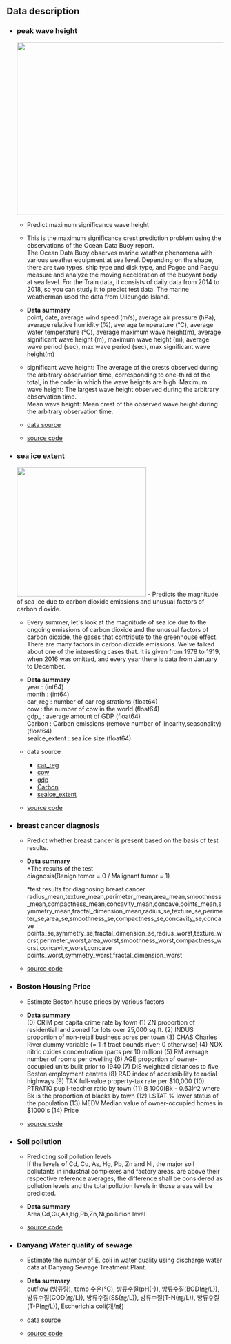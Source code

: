 ## Data description


* ### peak wave height
  <img src="https://user-images.githubusercontent.com/50096655/87014210-c5106600-c206-11ea-9140-c134a770cef2.gif" width="600" height="400">

  - Predict maximum significance wave height

  - This is the maximum significance crest prediction problem using the observations of the Ocean Data Buoy report.<br>
    The Ocean Data Buoy observes marine weather phenomena with various weather equipment at sea level.
    Depending on the shape, there are two types, ship type and disk type, and Pagoe and Paegui measure and analyze the moving acceleration of the buoyant body at sea level.
    For the Train data, it consists of daily data from 2014 to 2018, so you can study it to predict test data.
    The marine weatherman used the data from Ulleungdo Island.
   
  - <b>Data summary</b><br>
    point, date, average wind speed (m/s), average air pressure (hPa), average relative humidity (%), average temperature (°C), average water temperature (°C), average maximum       wave height(m), average significant wave height (m), maximum wave height (m), average wave period (sec), max wave period (sec), max significant wave height(m)
    
    
  - significant wave height: The average of the crests observed during the arbitrary observation time, corresponding to one-third of the total, in the order in which the wave       heights are high.
    Maximum wave height: The largest wave height observed during the arbitrary observation time.<br>
    Mean wave height: Mean crest of the observed wave height during the arbitrary observation time.<br>
    
  - [data source](https://data.kma.go.kr/data/sea/selectBuoyRltmList.do?pgmNo=52&tabNo=1)
  
  - [source code](https://github.com/Yeonwoo-Kim/Pytorch/blob/master/script/peak_wave_height.ipynb)

* ### sea ice extent
  <img src="https://user-images.githubusercontent.com/50096655/87002337-562a1180-c1f4-11ea-98b5-545b38489298.gif" width="300" height ="300">
  - Predicts the magnitude of sea ice due to carbon dioxide emissions and unusual factors of carbon dioxide.
  
  - Every summer, let's look at the magnitude of sea ice due to the ongoing emissions of carbon dioxide and the unusual factors of carbon dioxide, the gases that contribute to       the greenhouse effect. There are many factors in carbon dioxide emissions. We've talked about one of the interesting cases that. It is given from 1978 to 1919, when 2016 was     omitted, and every year there is data from January to December.
  
  - <b>Data summary</b><br>
    year : (int64)<br>
    month : (int64)<br>
    car_reg : number of car registrations (float64)<br>
    cow : the number of cow in the world (float64)<br>
    gdp_ : average amount of GDP (float64)<br>
    Carbon : Carbon emissions (remove number of linearity,seasonality) (float64)<br>
    seaice_extent : sea ice size (float64)

  - data source
    - [car_reg](http://www.index.go.kr/potal/main/EachDtlPageDetail.do?idx_cd=1257)
    - [cow](http://www.fao.org/faostat/en/#data/QL)
    - [gdp](https://data.oecd.org/gdp/gross-domestic-product-gdp.htm)
    - [Carbon](https://www.kaggle.com/ucsandiego/carbon-dioxide?select=archive.csv)
    - [seaice_extent](https://www.kaggle.com/nsidcorg/daily-sea-ice-extent-data)
    
  - [source code](https://github.com/Yeonwoo-Kim/Pytorch/blob/master/script/ice_extent.ipynb)


* ### breast cancer diagnosis
  - Predict whether breast cancer is present based on the basis of test results.
  
  - <b>Data summary</b><br>
    *The results of the test<br>
    diagnosis(Benign tomor = 0 / Malignant tumor = 1)<br>

    *test results for diagnosing breast cancer<br>
   radius_mean,texture_mean,perimeter_mean,area_mean,smoothness_mean,compactness_mean,concavity_mean,concave,points_mean,symmetry_mean,fractal_dimension_mean,radius_se,texture_se,perimeter_se,area_se,smoothness_se,compactness_se,concavity_se,concave points_se,symmetry_se,fractal_dimension_se,radius_worst,texture_worst,perimeter_worst,area_worst,smoothness_worst,compactness_worst,concavity_worst,concave points_worst,symmetry_worst,fractal_dimension_worst
  
  - [source code](https://github.com/Yeonwoo-Kim/Pytorch/blob/master/script/breast_cancer.ipynb)
   

* ### Boston Housing Price
  - Estimate Boston house prices by various factors
  - <b>Data summary</b><br>
    (0) CRIM per capita crime rate by town
    (1) ZN proportion of residential land zoned for lots over 25,000 sq.ft.
    (2) INDUS proportion of non-retail business acres per town
    (3) CHAS Charles River dummy variable (= 1 if tract bounds river; 0 otherwise)
    (4) NOX nitric oxides concentration (parts per 10 million)
    (5) RM average number of rooms per dwelling
    (6) AGE proportion of owner-occupied units built prior to 1940
    (7) DIS weighted distances to five Boston employment centres
    (8) RAD index of accessibility to radial highways
    (9) TAX full-value property-tax rate per $10,000
    (10) PTRATIO pupil-teacher ratio by town
    (11) B 1000(Bk - 0.63)^2 where Bk is the proportion of blacks by town
    (12) LSTAT % lower status of the population
    (13) MEDV Median value of owner-occupied homes in $1000's
    (14) Price

  - [source code](https://github.com/Yeonwoo-Kim/Pytorch/blob/master/script/Boston_housing.ipynb)


* ### Soil pollution
  - Predicting soil pollution levels<br>
    If the levels of Cd, Cu, As, Hg, Pb, Zn and Ni, the major soil pollutants in industrial complexes and factory areas, are above their respective reference averages, the difference shall be considered as pollution levels and the total pollution levels in those areas will be predicted.
    
  - <b>Data summary</b><br>
  Area,Cd,Cu,As,Hg,Pb,Zn,Ni,pollution level
      
  - [source code](https://github.com/Yeonwoo-Kim/Pytorch/blob/master/script/oil_pollution.ipynb)

* ### Danyang Water quality of sewage
  - Estimate the number of E. coli in water quality using discharge water data at Danyang Sewage Treatment Plant.<br>
  
  - <b>Data summary</b><br>
    outflow (방류량), temp 수온(℃), 방류수질(pH(-)), 방류수질(BOD(㎎/L)), 방류수질(COD(㎎/L)), 방류수질(SS(㎎/L)), 방류수질(T-N(㎎/L)), 방류수질(T-P(㎎/L)), Escherichia coli(개/㎖)
  
  - [data source](https://www.data.go.kr/data/15053866/fileData.do)
  
  - [source code](https://github.com/Yeonwoo-Kim/Pytorch/blob/master/script/water_quality.ipynb)



